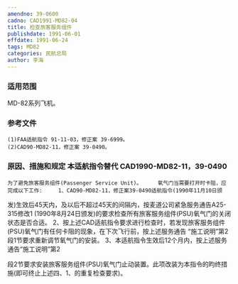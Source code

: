 ```yaml
---
amendno: 39-0600
cadno: CAD1991-MD82-04
title: 检查旅客服务组件
publishdate: 1991-06-01
effdate: 1991-06-24
tags: MD82
categories: 民航总局
author: 李海
---
```


### 适用范围 
MD-82系列飞机。

### 参考文件
    (1)FAA适航指令 91-11-03，修正案 39-6999。
    (2)CAD90-MD82-11，修正案 39-0490。


### 原因、措施和规定 本适航指令替代 CAD1990-MD82-11，39-0490 
    为了避免旅客服务组件(Passenger Service Unit)。     氧气门当需要打开时卡阻，应完成以下工作:     1、CAD90-MD82-11，修正案39-0490适航指令(1990年11月10日颁
发)生效后45天内，及以后不超过45天的间隔内，按麦道公司紧急服务通告A25-315修改1 (1990年8月24日颁发)的要求检查所有旅客服务组件(PSU)氧气门的关闭状态是否合适。 
    2、按上述CAD适航指令要求进行检查时，若发现旅客服务组件(PSU)氧气门有任何卡阻的现象，在下次飞行前，按上述服务通告 “施工说明”第2段1节要求重新调节氧气门的安装。 
3、本适航指令生效后12个月内，按上述服务通告“施工说明”第2
  
段2节要求安装旅客服务组件(PSU)氧气门止动装置。此项改装为本指令的昀终措施(即可终止上述四、1、的重复检查要求)。
